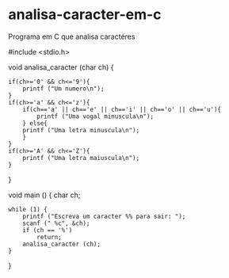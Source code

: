 # analisa-caracter-em-c
Programa em C que analisa caractéres

#include <stdio.h>

void analisa_caracter (char ch) {
    
    if(ch>='0' && ch<='9'){
        printf ("Um numero\n");
    }   
    if(ch>='a' && ch<='z'){
        if(ch=='a' || ch=='e' || ch=='i' || ch=='o' || ch=='u'){
            printf ("Uma vogal minuscula\n");
        } else{
        printf ("Uma letra minuscula\n");
        }
    }
    if(ch>='A' && ch<='Z'){
        printf ("Uma letra maiuscula\n");
    }
}


void main () {
    char    ch;
    
    while (1) {
        printf ("Escreva um caracter %% para sair: ");
        scanf (" %c", &ch);
        if (ch == '%')
            return;
        analisa_caracter (ch);  
    }
}

